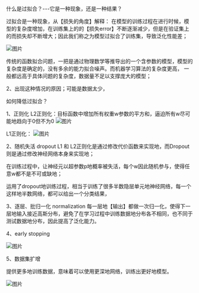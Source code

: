 什么是过拟合？---它是一种现象，还是一种结果？


过拟合是一种现象，从【损失的角度】解释：
  在模型的训练过程在进行时候，模型的复杂度增加，在训练集上的的【损失error】不断逐渐减少，但是在验证集上的而损失却不断增大；因此我们称之为模型过拟合了训练集，导致泛化性能差；
  
  ![图片](https://user-images.githubusercontent.com/38878365/180628499-c46b8ec6-6c4d-4b48-9849-946357a74c3e.png)

传统的函数拟合问题，一把是通过物理数学等推导出的一个含参数的模型，模型的复杂度是确定的，没有多余的能力拟合噪声。而机器学习算法的复杂度更高，
一般都远高于具体问题的复杂度，数据量不足以支撑庞大的模型；



2、出现这种情况的原因；可能是数据太少，



如何降低过拟合？


1、正则化
L2正则化：目标函数中增加所有权重w参数的平方和，逼迫所有w尽可能地趋向于0但不为0
![图片](https://user-images.githubusercontent.com/38878365/180628840-b4275ce3-6b2f-4fd9-a1e5-a39371ee5ed6.png)

L1正则化：
![图片](https://user-images.githubusercontent.com/38878365/180628855-5eed2455-cb72-4841-8108-d46e953a6e76.png)



2、随机失活 dropout
L1 和 L2正则化是通过修改代价函数来实现地，而Dropout则是通过修改神经网络本身来实现地；

在训练过程中，让神经元以超参数p地概率被失活，每个w因此随机参与，使得任意w都不是不可或缺地；

运用了dropout地训练过程，相当于训练了很多半数隐层单元地神经网络，每一个这样地半数网络，都可以给出一个分类结果，


3、逐层、批归一化 normalization
每一层地【输出】都做一次归一化，使得下一层地输入接近高斯分布，避免了在学习过程中训练数据地分布各不相同，也不同于测试数据地分布，因此提高了泛化能力。


4、early stopping

![图片](https://user-images.githubusercontent.com/38878365/180629083-6b236a85-02f5-4fbd-bc15-cb157caa503b.png)


5、数据集扩增

提供更多地训练数据，意味着可以使用更深地网络，训练出更好地模型。

![图片](https://user-images.githubusercontent.com/38878365/180629138-d459b7a2-eaa9-4ca4-9151-837aa498ea92.png)

